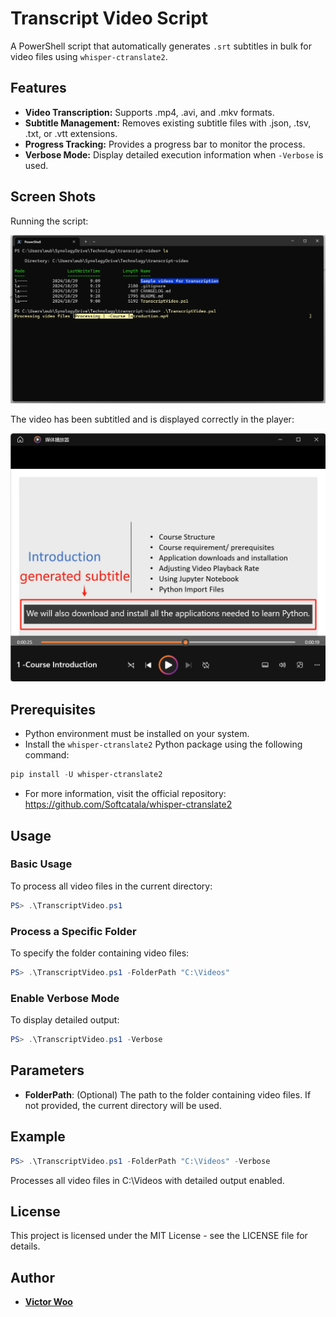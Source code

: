 # Transcript Video Script

A PowerShell script that automatically generates `.srt` subtitles in bulk for video files using `whisper-ctranslate2`.

## Features

- **Video Transcription:** Supports .mp4, .avi, and .mkv formats.
- **Subtitle Management:** Removes existing subtitle files with .json, .tsv, .txt, or .vtt extensions.
- **Progress Tracking:** Provides a progress bar to monitor the process.
- **Verbose Mode:** Display detailed execution information when `-Verbose` is used.

## Screen Shots

Running the script:

![running script](./Images/Screen%20shot%20-%20001.png)

The video has been subtitled and is displayed correctly in the player:

![subtitled video](./Images/Screen%20shot%20-%20002.png)

## Prerequisites

- Python environment must be installed on your system.
- Install the `whisper-ctranslate2` Python package using the following command:

```powershell
pip install -U whisper-ctranslate2
```

- For more information, visit the official repository:  
  <https://github.com/Softcatala/whisper-ctranslate2>

## Usage

### Basic Usage

To process all video files in the current directory:

```powershell
PS> .\TranscriptVideo.ps1
```

### Process a Specific Folder

To specify the folder containing video files:

```powershell
PS> .\TranscriptVideo.ps1 -FolderPath "C:\Videos"
```

### Enable Verbose Mode

To display detailed output:

```powershell
PS> .\TranscriptVideo.ps1 -Verbose
```

## Parameters

- **FolderPath**: (Optional) The path to the folder containing video files. If not provided, the current directory will be used.

## Example

```powershell
PS> .\TranscriptVideo.ps1 -FolderPath "C:\Videos" -Verbose
```

Processes all video files in C:\Videos with detailed output enabled.

## License

This project is licensed under the MIT License - see the LICENSE file for details.

## Author

- **[Victor Woo](https://github.com/victorwoo)**
